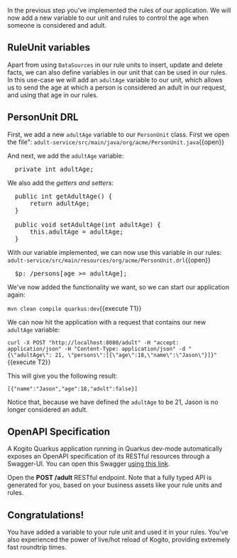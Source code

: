 In the previous step you've implemented the rules of our application. We will now add a new variable to our unit and rules to control the age when someone is considered and adult.

## RuleUnit variables

Apart from using `DataSources` in our rule units to insert, update and delete facts, we can also define variables in our unit that can be used in our rules. In this use-case we will add an `adultAge` variable to our unit, which allows us to send the age at which a person is considered an adult in our request, and using that age in our rules.

## PersonUnit DRL

First, we add a new `adultAge` variable to our `PersonUnit` class. First we open the file": `adult-service/src/main/java/org/acme/PersonUnit.java`{{open}}

And next, we add the `adultAge` variable:

<pre class="file" data-filename="./service-task/src/main/java/org/acme/PersonUnit.java" data-target="insert" data-marker="//Add adultAge variable here">
  private int adultAge;
</pre>

We also add the _getters and setters_:

<pre class="file" data-filename="./adult-service/src/main/java/org/acme/PersonUnit.java" data-target="insert" data-marker="//Add adultAge Getters and Setters here">
  public int getAdultAge() {
      return adultAge;
  }

  public void setAdultAge(int adultAge) {
      this.adultAge = adultAge;
  }
</pre>

With our variable implemented, we can now use this variable in our rules: `adult-service/src/main/resources/org/acme/PersonUnit.drl`{{open}}

<pre class="file" data-filename="./adult-service/src/main/resources/org/acme/PersonUnit.drl" data-target="insert" data-marker="$p: /persons[age >= 18];">
  $p: /persons[age &gt;= adultAge];
</pre>

We've now added the functionality we want, so we can start our application again:

`mvn clean compile quarkus:dev`{{execute T1}}

We can now hit the application with a request that contains our new `adultAge` variable:

`curl -X POST "http://localhost:8080/adult" -H "accept: application/json" -H "Content-Type: application/json" -d "{\"adultAge\": 21, \"persons\":[{\"age\":18,\"name\":\"Jason\"}]}"`{{execute T2}}

This will give you the following result:

```console
[{"name":"Jason","age":18,"adult":false}]
```

Notice that, because we have defined the `adultAge` to be 21, Jason is no longer considered an adult.

## OpenAPI Specification

A Kogito Quarkus application running in Quarkus dev-mode automatically exposes an OpenAPI specification of its RESTful resources through a Swagger-UI. You can open this Swagger [using this link](https://[[CLIENT_SUBDOMAIN]]-8080-[[KATACODA_HOST]].environments.katacoda.com/swagger-ui).

Open the **POST /adult** RESTful endpoint. Note that a fully typed API is generated for you, based on your business assets like your rule units and rules.

## Congratulations!

You have added a variable to your rule unit and used it in your rules. You've also experienced the power of live/hot reload of Kogito, providing extremely fast roundtrip times.
